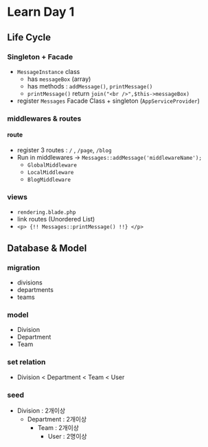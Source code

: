 # Learn Day 1

## Life Cycle

### Singleton + Facade

- `MessageInstance` class
  - has `messageBox` (array)
  - has methods : `addMessage()`, `printMessage()`
  - `printMessage()` return `join("<br />",$this->messageBox)`
- register `Messages` Facade Class + singleton (`AppServiceProvider`)


### middlewares & routes

#### route

- register 3 routes : `/` , `/page`, `/blog`
- Run in middlewares -> `Messages::addMessage('middlewareName');`
  - `GlobalMiddleware`
  - `LocalMiddleware`
  - `BlogMiddleware`

### views

- `rendering.blade.php`
- link routes (Unordered List)
- `<p> {!! Messages::printMessage() !!} </p>`

## Database & Model

### migration

- divisions
- departments
- teams

### model

- Division
- Department
- Team

### set relation

- Division < Department < Team < User

### seed

- Division : 2개이상
  - Department : 2개이상
      - Team : 2개이상
        - User : 2명이상
